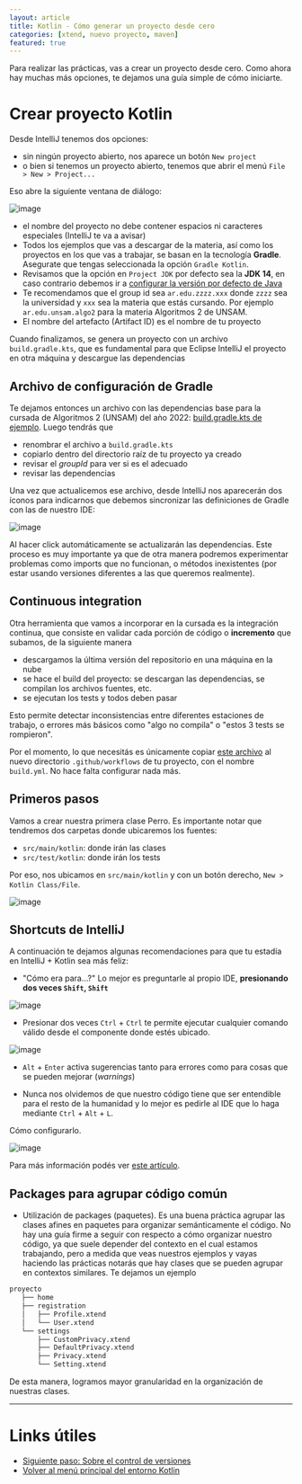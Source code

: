 ```yaml
---
layout: article
title: Kotlin - Cómo generar un proyecto desde cero
categories: [xtend, nuevo proyecto, maven]
featured: true
---
```


Para realizar las prácticas, vas a crear un proyecto desde cero. Como ahora hay muchas más opciones, te dejamos una guía simple de cómo iniciarte.

# Crear proyecto Kotlin

Desde IntelliJ tenemos dos opciones:

- sin ningún proyecto abierto, nos aparece un botón `New project`
- o bien si tenemos un proyecto abierto, tenemos que abrir el menú `File > New > Project...`

Eso abre la siguiente ventana de diálogo:

![image](/img/wiki/kotlin-nuevo-proyecto.png)

- el nombre del proyecto no debe contener espacios ni caracteres especiales (IntelliJ te va a avisar)
- Todos los ejemplos que vas a descargar de la materia, así como los proyectos en los que vas a trabajar, se basan en la tecnología **Gradle**. Asegurate que tengas seleccionada la opción `Gradle Kotlin`.
- Revisamos que la opción en `Project JDK` por defecto sea la **JDK 14**, en caso contrario debemos ir a [configurar la versión por defecto de Java](./kotlin-preparacion-de-un-entorno-de-desarrollo.html)
- Te recomendamos que el group id sea `ar.edu.zzzz.xxx` donde `zzzz` sea la universidad y `xxx` sea la materia que estás cursando. Por ejemplo `ar.edu.unsam.algo2` para la materia Algoritmos 2 de UNSAM.
- El nombre del artefacto (Artifact ID) es el nombre de tu proyecto

Cuando finalizamos, se genera un proyecto con un archivo `build.gradle.kts`, que es fundamental para que Eclipse IntelliJ el proyecto en otra máquina y descargue las dependencias

## Archivo de configuración de Gradle

Te dejamos entonces un archivo con las dependencias base para la cursada de Algoritmos 2 (UNSAM) del aǹo 2022: [build.gradle.kts de ejemplo](algo2.build.gradle.kts). Luego tendrás que

- renombrar el archivo a `build.gradle.kts`
- copiarlo dentro del directorio raíz de tu proyecto ya creado
- revisar el _groupId_ para ver si es el adecuado
- revisar las dependencias

Una vez que actualicemos ese archivo, desde IntelliJ nos aparecerán dos íconos para indicarnos que debemos sincronizar las definiciones de Gradle con las de nuestro IDE:

![image](/img/languages/kotlin-actualizar-gradle.gif)

Al hacer click automáticamente se actualizarán las dependencias. Este proceso es muy importante ya que de otra manera podremos experimentar problemas como imports que no funcionan, o métodos inexistentes (por estar usando versiones diferentes a las que queremos realmente).


## Continuous integration

Otra herramienta que vamos a incorporar en la cursada es la integración continua, que consiste en validar cada porción de código o **incremento** que subamos, de la siguiente manera

- descargamos la última versión del repositorio en una máquina en la nube
- se hace el build del proyecto: se descargan las dependencias, se compilan los archivos fuentes, etc.
- se ejecutan los tests y todos deben pasar

Esto permite detectar inconsistencias entre diferentes estaciones de trabajo, o errores más básicos como "algo no compila" o "estos 3 tests se rompieron".

Por el momento, lo que necesitás es únicamente copiar [este archivo](./algo2.build.yml) al nuevo directorio `.github/workflows` de tu proyecto, con el nombre `build.yml`. No hace falta configurar nada más.


## Primeros pasos

Vamos a crear nuestra primera clase Perro. Es importante notar que tendremos dos carpetas donde ubicaremos los fuentes:

- `src/main/kotlin`: donde irán las clases
- `src/test/kotlin`: donde irán los tests

Por eso, nos ubicamos en `src/main/kotlin` y con un botón derecho, `New > Kotlin Class/File`.

![image](/img/wiki/kotlin-nueva-clase.gif)


## Shortcuts de IntelliJ

A continuación te dejamos algunas recomendaciones para que tu estadía en IntelliJ + Kotlin sea más feliz:

- "Cómo era para...?" Lo mejor es preguntarle al propio IDE, **presionando dos veces `Shift`, `Shift`**

![image](/img/wiki/intellij-shiftShift.gif)

- Presionar dos veces `Ctrl` + `Ctrl` te permite ejecutar cualquier comando válido desde el componente donde estés ubicado.

![image](/img/wiki/intellij-ctrlCtrl.gif)

- `Alt` + `Enter` activa sugerencias tanto para errores como para cosas que se pueden mejorar (_warnings_)

- Nunca nos olvidemos de que nuestro código tiene que ser entendible para el resto de la humanidad y lo mejor es pedirle al IDE que lo haga mediante `Ctrl` + `Alt` + `L`. 

Cómo configurarlo.

![image](/img/languages/formattingCode.gif)

Para más información podés ver [este artículo](https://blog.jetbrains.com/idea/2020/03/top-15-intellij-idea-shortcuts/).

## Packages para agrupar código común

- Utilización de packages (paquetes). Es una buena práctica agrupar las clases afines en paquetes para organizar semánticamente el código. No hay una guía firme a seguir con respecto a cómo organizar nuestro código, ya que suele depender del contexto en el cual estamos trabajando, pero a medida que veas nuestros ejemplos y vayas haciendo las prácticas notarás que hay clases que se pueden agrupar en contextos similares. Te dejamos un ejemplo

```bash
proyecto
   ├── home
   ├── registration
   │   ├── Profile.xtend
   │   └── User.xtend
   └── settings
       ├── CustomPrivacy.xtend
       ├── DefaultPrivacy.xtend
       ├── Privacy.xtend
       └── Setting.xtend
```

De esta manera, logramos mayor granularidad en la organización de nuestras clases.
____

# Links útiles

* [Siguiente paso: Sobre el control de versiones](kotlin-amigandonos-git.html)
* [Volver al menú principal del entorno Kotlin](kotlin-principal.html)
